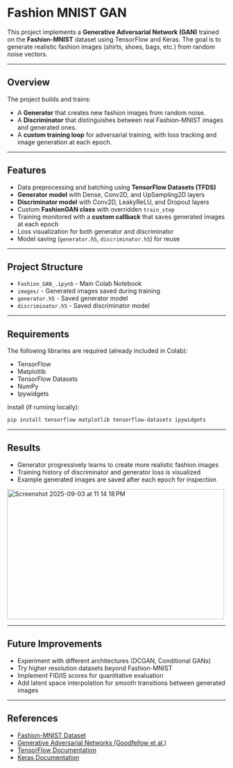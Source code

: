 # Fashion MNIST GAN

This project implements a **Generative Adversarial Network (GAN)** trained on the **Fashion-MNIST** dataset using TensorFlow and Keras. The goal is to generate realistic fashion images (shirts, shoes, bags, etc.) from random noise vectors.

---

## Overview

The project builds and trains:
- A **Generator** that creates new fashion images from random noise.
- A **Discriminator** that distinguishes between real Fashion-MNIST images and generated ones.
- A **custom training loop** for adversarial training, with loss tracking and image generation at each epoch.

---

## Features

- Data preprocessing and batching using **TensorFlow Datasets (TFDS)**  
- **Generator model** with Dense, Conv2D, and UpSampling2D layers  
- **Discriminator model** with Conv2D, LeakyReLU, and Dropout layers  
- Custom **FashionGAN class** with overridden `train_step`  
- Training monitored with a **custom callback** that saves generated images at each epoch  
- Loss visualization for both generator and discriminator  
- Model saving (`generator.h5`, `discriminator.h5`) for reuse  

---

## Project Structure
- `Fashion_GAN_.ipynb` - Main Colab Notebook
- `images/` - Generated images saved during training
- `generator.h5` - Saved generator model
- `discriminator.h5` - Saved discriminator model

---

## Requirements

The following libraries are required (already included in Colab):

- TensorFlow
- Matplotlib
- TensorFlow Datasets
- NumPy
- Ipywidgets

Install (if running locally):

```bash
pip install tensorflow matplotlib tensorflow-datasets ipywidgets
```
---

## Results

- Generator progressively learns to create more realistic fashion images  
- Training history of discriminator and generator loss is visualized  
- Example generated images are saved after each epoch for inspection  

<img width="500" height="300" alt="Screenshot 2025-09-03 at 11 14 18 PM" src="https://github.com/user-attachments/assets/c2947c72-6149-432e-8508-e2dbfddbd17c" />


---

## Future Improvements

- Experiment with different architectures (DCGAN, Conditional GANs)  
- Try higher resolution datasets beyond Fashion-MNIST  
- Implement FID/IS scores for quantitative evaluation  
- Add latent space interpolation for smooth transitions between generated images  

---

## References

- [Fashion-MNIST Dataset](https://github.com/zalandoresearch/fashion-mnist)  
- [Generative Adversarial Networks (Goodfellow et al.)](https://arxiv.org/abs/1406.2661)  
- [TensorFlow Documentation](https://www.tensorflow.org/)  
- [Keras Documentation](https://keras.io/)  
